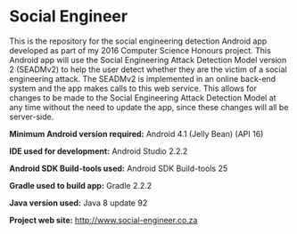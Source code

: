 # Social Engineer

This is the repository for the social engineering detection Android app developed as part of my 2016 Computer Science Honours project. This Android app will use the Social Engineering Attack Detection Model version 2 (SEADMv2) to help the user detect whether they are the victim of a social engineering attack. The SEADMv2 is implemented in an online back-end system and the app makes calls to this web service. This allows for changes to be made to the Social Engineering Attack Detection Model at any time without the need to update the app, since these changes will all be server-side. 

**Minimum Android version required:** Android 4.1 (Jelly Bean) (API 16)

**IDE used for development:** Android Studio 2.2.2

**Android SDK Build-tools used:** Android SDK Build-tools 25

**Gradle used to build app:** Gradle 2.2.2

**Java version used:** Java 8 update 92

**Project web site:** http://www.social-engineer.co.za

